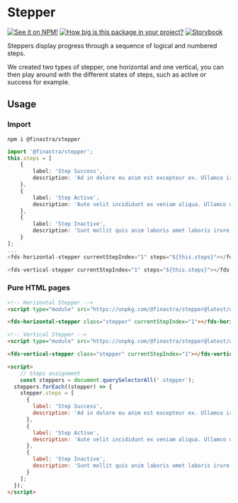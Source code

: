 # Stepper

[![See it on NPM!](https://img.shields.io/npm/v/@finastra/stepper?style=for-the-badge)](https://www.npmjs.com/package/@finastra/stepper)
[![How big is this package in your project?](https://img.shields.io/bundlephobia/minzip/@finastra/stepper?style=for-the-badge)](https://bundlephobia.com/result?p=@finastra/stepper')
[![Storybook](https://shields.io/badge/-Play%20with%20this%20web%20component-2a0481?logo=storybook&style=for-the-badge)](https://master--62216556f4e751003a75d602.chromatic.com/?path=/story/forms-stepper-horizontal--default)


Steppers display progress through a sequence of logical and numbered steps.

We created two types of stepper, one horizontal and one vertical, you can then play around with the different states of steps, such as active or success for example.

## Usage

### Import

```
npm i @finastra/stepper
```

```ts
import '@finastra/stepper';
this.steps = [
    {
        label: 'Step Success',
        description: 'Ad in dolore eu anim est excepteur ex. Ullamco irure voluptate laboris cupidatat non excepteur minim nulla dolor. '
    },
    {
        label: 'Step Active',
        description: 'Aute velit incididunt ex veniam aliqua. Ullamco ullamco reprehenderit laborum aliquip dolor. Do elit sint ullamco .'
    },
    {
        label: 'Step Inactive',
        description: 'Sunt mollit quis anim laboris amet laboris irure magna. Fugiat ullamco ea qui consequat laborum. '
    }
];
...
<fds-horizontal-stepper currentStepIndex="1" steps="${this.steps}"></fds-horizontal-stepper>

<fds-vertical-stepper currentStepIndex="1" steps="${this.steps}"></fds-vertical-stepper>
```

### Pure HTML pages

```html
<!-- Horizontal Stepper -->
<script type="module" src="https://unpkg.com/@finastra/stepper@latest/dist/src/horizontal-stepper.js?module"></script>

<fds-horizontal-stepper class="stepper" currentStepIndex="1"></fds-horizontal-stepper>

<!-- Vertical Stepper -->
<script type="module" src="https://unpkg.com/@finastra/stepper@latest/dist/src/vertical-stepper.js?module"></script>

<fds-vertical-stepper class="stepper" currentStepIndex="1"></fds-vertical-stepper>

<script>
    // Steps assignment
    const steppers = document.querySelectorAll('.stepper');
  steppers.forEach((stepper) => {
    stepper.steps = [
      {
        label: 'Step Success',
        description: 'Ad in dolore eu anim est excepteur ex. Ullamco irure voluptate laboris cupidatat non excepteur minim nulla dolor. '
      },
      {
        label: 'Step Active',
        description: 'Aute velit incididunt ex veniam aliqua. Ullamco ullamco reprehenderit laborum aliquip dolor. Do elit sint ullamco .'
      },
      {
        label: 'Step Inactive',
        description: 'Sunt mollit quis anim laboris amet laboris irure magna. Fugiat ullamco ea qui consequat laborum. '
      }
    ];
  });
</script>
```
